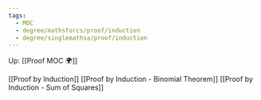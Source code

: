 ```yaml
---
tags:
  - MOC
  - degree/mathsforcs/proof/induction
  - degree/singlemathsa/proof/induction
---
```

Up: [[Proof MOC 🌍]]

[[Proof by Induction]]
[[Proof by Induction - Binomial Theorem]]
[[Proof by Induction - Sum of Squares]]
